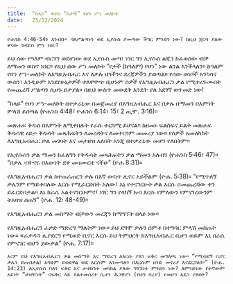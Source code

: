 ```yaml
---
title:  “ከላይ” ወይስ “ከታች” የሆነ ሥነ መለኮት
date:   25/12/2024
---
```


`ዮሐንስ 4:46-54ን አንብቡ። ባለሥልጣኑን ወደ ኢየሱስ ያመጣው ችግር ምንድን ነው? ከዚህ ጀርባ ያለው ዋናው ጉዳይስ ምን ነበር?`

ይህ ሰው የዓለም ብርሃን ወደሆነው ወደ ኢየሱስ መጣ፣ ነገር ግን ኢየሱስ ልጁን ከፈወሰው ብቻ ለማመን ወስኖ ነበር። የዚህ ሰው ሥነ መለኮት “የታች (ከዓለም) የሆነ” ነው ልንል እንችላለን። ከዓለም የሆነ ሥነ-መለኮት ለእግዚአብሔር እና ለቃሉ ህጎችንና ደረጃዎችን ያወጣል። የሰው ሀሳቦች አንካሳና ውስን፣ እንዲሁም እንደየሁኔታዎች ተለዋዋጭ ቢሆኑም ሰዎች የእግዚአብሔርን ቃል የሚተረጉሙበት የመጨረሻ ሥልጣን ሲሆኑ ይታያል። በዚህ ውስጥ መውደቅ እንዴት ያለ አደገኛ ወጥመድ ነው!

“ከላይ” የሆነ ሥነ-መለኮት በተቃራኒው በመጀመሪያ በእግዚአብሔር እና በቃሉ በማመን በእምነት ምላሽ ይሰጣል (ዮሐንስ 4፡48፤ ዮሐንስ 6:14፣ 15፤ 2 ጢሞ. 3፡16)።

መጽሐፍ ቅዱስ በእምነት ለሚቀበሉት የራሱ ተርጓሚ ይሆናል። ከዘመኑ ፍልስፍና ይልቅ መጽሐፍ ቅዱሳዊ ዕይታ ቅዱሳት መጻሕፍትን ለመረዳትና ለመተርጎም መመሪያ ነው። የሰዎች አመለካከት ለእግዚአብሔር ቃል መገዛት እና መታዘዝ አለበት እንጂ በተቃራኒው መሆን የለበትም።

የኢየሱስን ቃል ማመን ከፈለግን የቅዱሳት መጻሕፍትን ቃል ማመን አለብን (ዮሐንስ 5፡46፣ 47)። “በቃሌ ብትኖሩ በእውነት ደቀ መዛሙርቴ ናችሁ” (ዮሐ 8:31)።

የእግዚአብሔርን ቃል ከተጠራጠርን ቃሉ በእኛ ውስጥ ሊኖር አይችልም (ዮሐ. 5፡38)። “የሚጥለኝ ቃሌንም የማይቀበለው እርሱ የሚፈርድበት አለው፤ እኔ የተናገርሁት ቃል እርሱ በመጨረሻው ቀን ይፈርድበታል። እኔ ከራሴ አልተናገርሁምና፤ ነገር ግን የላከኝ አብ እርሱ የምለውን የምናገረውንም ትእዛዝ ሰጠኝ” (ዮሐ. 12፡ 48-49)።

የእግዚአብሔርን ቃል መስማት ብቻውን መረጃን ከማግኘት በላይ ነው።

የእግዚአብሔርን ፈቃድ ማድረግ ማለትም ነው። ይህ ደግሞ ቃሉን ሰምቶ በተግባር ምላሽ መስጠት ነው። «ፈቃዱን ሊያደርግ የሚወድ ቢኖር እርሱ ይህ ትምህርት ከእግዚአብሔር ቢሆን ወይም እኔ በራሴ የምናገር ብሆን ያውቃል” (ዮሐ. 7:17)።

`እናም ይህ የእግዚአብሔርን ቃል መስማት እና ማድረግ ለእርሱ ያለን ፍቅር መግለጫ ነው። “የሚወደኝ ቢኖር ቃሌን ይጠብቃል፤ አባቴም ይወደዋል ወደ እርሱም እንመጣለን በእርሱም ዘንድ መኖሪያ እናደርጋለን።” (ዮሐ. 14:23) ለኢየሱስ ባለን ፍቅር እና ታዛዥነት መካከል ያለው ግንኙነት ምንድን ነው? ለምንድነው የትኛውም አይነት “ታዛዥነት” በፍቅር ላይ ያልተመሰረተ ሲሆን ሕጋዊያን (የህግ ባሪያ) የመሆን አደጋ ያለበት?`
